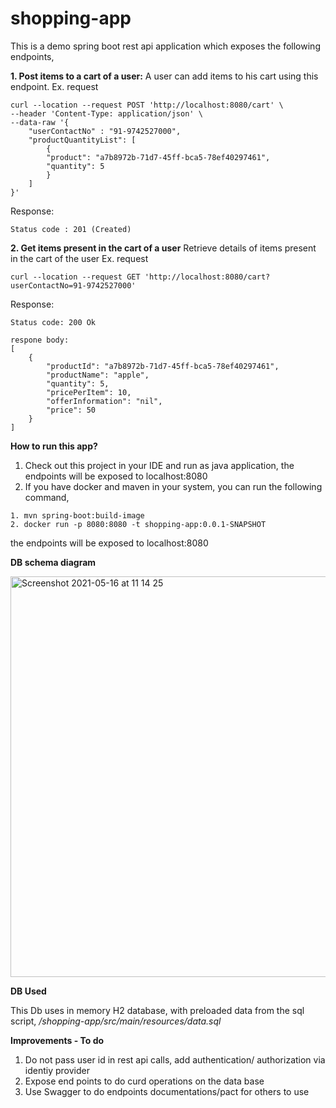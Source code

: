 # shopping-app
This is a demo spring boot rest api  application which exposes the following endpoints,

**1. Post items to a cart of a user:**
A user can add items to his cart using this endpoint.
Ex. request
```
curl --location --request POST 'http://localhost:8080/cart' \
--header 'Content-Type: application/json' \
--data-raw '{
    "userContactNo" : "91-9742527000",
    "productQuantityList": [
        {
        "product": "a7b8972b-71d7-45ff-bca5-78ef40297461",
        "quantity": 5
        }
    ]
}'
```
Response:
```
Status code : 201 (Created)
```
**2. Get items present in the cart of a user**
Retrieve details of items present in the cart of the user
Ex. request
```
curl --location --request GET 'http://localhost:8080/cart?userContactNo=91-9742527000'
```
Response:
```
Status code: 200 Ok

respone body:
[
    {
        "productId": "a7b8972b-71d7-45ff-bca5-78ef40297461",
        "productName": "apple",
        "quantity": 5,
        "pricePerItem": 10,
        "offerInformation": "nil",
        "price": 50
    }
]
```
**How to run this app?**
1. Check out this project in your IDE and run as java application, the endpoints will be exposed to localhost:8080
2. If you have docker and maven in your system, you can run the following command,
```
1. mvn spring-boot:build-image
2. docker run -p 8080:8080 -t shopping-app:0.0.1-SNAPSHOT
```
the endpoints will be exposed to localhost:8080

**DB schema diagram**

<img width="641" alt="Screenshot 2021-05-16 at 11 14 25" src="https://user-images.githubusercontent.com/25589745/118386849-ff713d80-b637-11eb-9063-172dec7fdc31.png">

**DB Used**

This Db uses in memory H2 database, with preloaded data from the sql script, _/shopping-app/src/main/resources/data.sql_

**Improvements - To do**

1. Do not pass user id in rest api calls, add authentication/ authorization via identiy provider
2. Expose end points to do curd operations on the data base
3. Use Swagger to do endpoints documentations/pact for others to use


